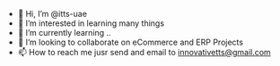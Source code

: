 - 👋 Hi, I’m @itts-uae
- 👀 I’m interested in learning many things
- 🌱 I’m currently learning ..
- 💞️ I’m looking to collaborate on eCommerce and ERP Projects
- 📫 How to reach me jusr send and email to innovativetts@gmail.com

<!---
itts-uae/itts-uae is a ✨ special ✨ repository because its `README.md` (this file) appears on your GitHub profile.
You can click the Preview link to take a look at your changes.
--->
